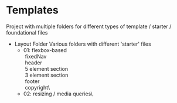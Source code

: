 # Templates

Project with multiple folders for different types of template / starter / foundational files

* Layout Folder
    Various folders with different 'starter' files
    * 01: flexbox-based\
         fixedNav\
         header\
         5 element section\
         3 element section\
         footer\
         copyright\
    * 02: resizing / media queries\  

